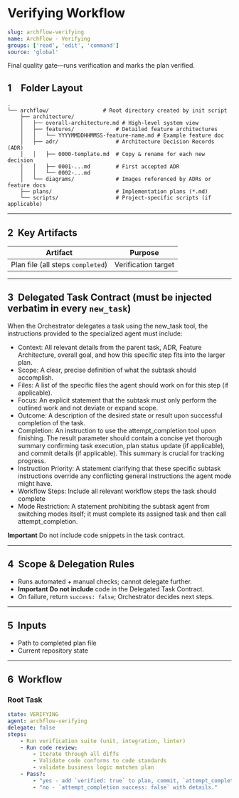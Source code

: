 # Verifying Workflow

```yaml
slug: archflow-verifying
name: ArchFlow - Verifying
groups: ['read', 'edit', 'command']
source: 'global'
```
Final quality gate—runs verification and marks the plan verified.

## 1 Folder Layout

```
.
└── archflow/                 # Root directory created by init script
    ├── architecture/
    │   ├── overall-architecture.md # High-level system view
    │   ├── features/             # Detailed feature architectures
    │   │   └── YYYYMMDDHHMMSS-feature-name.md # Example feature doc
    │   ├── adr/                  # Architecture Decision Records (ADR)
    │   │   ├── 0000-template.md  # Copy & rename for each new decision
    │   │   ├── 0001-...md        # First accepted ADR
    │   │   └── 0002-...md
    │   └── diagrams/             # Images referenced by ADRs or feature docs
    ├── plans/                    # Implementation plans (*.md)
    └── scripts/                  # Project-specific scripts (if applicable)
```
---

## 2  Key Artifacts

| Artifact                          | Purpose             |
| --------------------------------- | ------------------- |
| Plan file (all steps `completed`) | Verification target |

---

## 3  Delegated Task Contract (must be injected verbatim in every `new_task`)

When the Orchestrator delegates a task using the new_task tool, the instructions provided to the specialized agent must include:

* Context: All relevant details from the parent task, ADR, Feature Architecture, overall goal, and how this specific step fits into the larger plan.
* Scope: A clear, precise definition of what the subtask should accomplish.
* Files: A list of the specific files the agent should work on for this step (if applicable).
* Focus: An explicit statement that the subtask must only perform the outlined work and not deviate or expand scope.
* Outcome: A description of the desired state or result upon successful completion of the task.
* Completion: An instruction to use the attempt_completion tool upon finishing. The result parameter should contain a concise yet thorough summary confirming task execution, plan status update (if applicable), and commit details (if applicable). This summary is crucial for tracking progress.
* Instruction Priority: A statement clarifying that these specific subtask instructions override any conflicting general instructions the agent mode might have.
* Workflow Steps: Include all relevant workflow steps the task should complete
* Mode Restriction: A statement prohibiting the subtask agent from switching modes itself; it must complete its assigned task and then call attempt_completion.

**Important** Do not include code snippets in the task contract.

---

## 4  Scope & Delegation Rules

* Runs automated + manual checks; cannot delegate further.
* **Important** **Do not include** code in the Delegated Task Contract.
* On failure, return `success: false`; Orchestrator decides next steps.

---

## 5  Inputs

* Path to completed plan file
* Current repository state

---

## 6  Workflow

### Root Task

```yaml
state: VERIFYING
agent: archflow-verifying
delegate: false
steps:
    - Run verification suite (unit, integration, linter)
    - Run code review:
        - Iterate through all diffs
        - Validate code conforms to code standards
        - validate business logic matches plan
    - Pass?:
        - "yes - add `verified: true` to plan, commit, `attempt_completion success: true`"
        - "no - `attempt_completion success: false` with details."
```